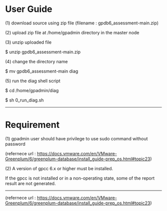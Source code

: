 # User Guide

(1) download source using zip file (filename : gpdb6_assessment-main.zip)

(2) upload zip file at /home/gpadmin directory in the master node

(3) unzip uploaded file

$ unzip gpdb6_assessment-main.zip

(4) change the directory name

$ mv gpdb6_assessment-main diag

(5) run the diag shell script

$ cd /home/gpadmin/diag

$ sh 0_run_diag.sh

-----------------------------------------------------------------

# Requirement

(1) gpadmin user should have privilege to use sudo command without password

(refernece url : https://docs.vmware.com/en/VMware-Greenplum/6/greenplum-database/install_guide-prep_os.html#topic23)

(2) A version of gpcc 6.x or higher must be installed.

If the gpcc is not installed or in a non-operating state, some of the report result are not generated.

------------------------------------------------------------------

(refernece url : https://docs.vmware.com/en/VMware-Greenplum/6/greenplum-database/install_guide-prep_os.html#topic23)
